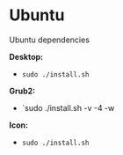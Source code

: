 # Ubuntu
Ubuntu dependencies

**Desktop:**
- `sudo ./install.sh`

**Grub2:**
- `sudo ./install.sh -v -4 -w

**Icon:**
- `sudo ./install.sh`
